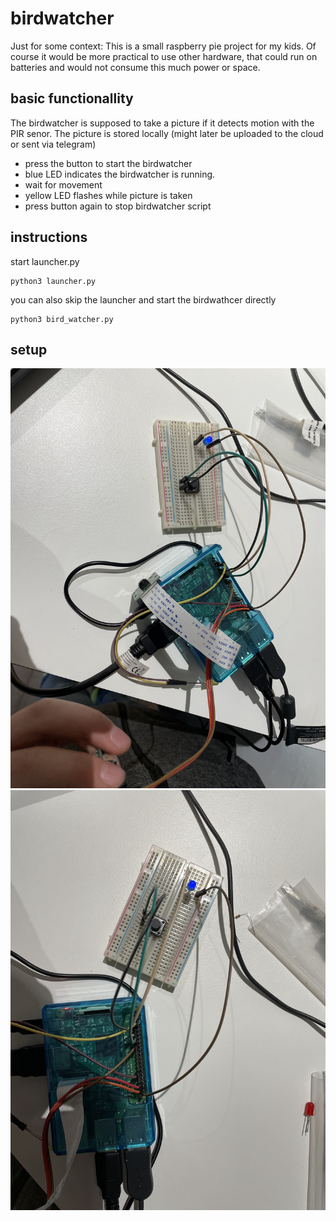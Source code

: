 # birdwatcher

Just for some context: This is a small raspberry pie project for my kids.
Of course it would be more practical to use other hardware, that could run on batteries and would not consume this much power or space.

## basic functionallity

The birdwatcher is supposed to take a picture if it detects motion with the PIR senor. The picture is stored locally (might later be uploaded to the cloud or sent via telegram)

* press the button to start the birdwatcher
* blue LED indicates the birdwatcher is running.
* wait for movement
* yellow LED flashes while picture is taken
* press button again to stop birdwatcher script

## instructions

start launcher.py

    python3 launcher.py

you can also skip the launcher and start the birdwathcer directly

    python3 bird_watcher.py


## setup

![Setup1](pictures/setup1.jpg)
![Setup2](pictures/setup2.jpg)